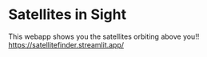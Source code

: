 # Satellites in Sight
 This webapp shows you the satellites orbiting above you!!
 https://satellitefinder.streamlit.app/
